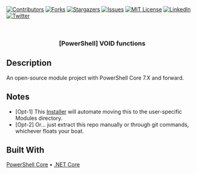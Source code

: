 
[![Contributors][contributors-shield]][contributors-url]
[![Forks][forks-shield]][forks-url]
[![Stargazers][stars-shield]][stars-url]
[![Issues][issues-shield]][issues-url]
[![MIT License][license-shield]][license-url]
[![LinkedIn][linkedin-shield]][linkedin-url]
[![Twitter][twitter-shield]][twitter-url]


<!-- PROJECT LOGO -->
<br />
<p align="center">
  <!--
  <a href="https://github.com/jedington/VOID-functions/">
    <img src="images/logo.png" alt="Logo" width="80" height="80">
  </a>
  -->  

  <h3 align="center">[PowerShell] VOID functions</h3>

## Description
An open-source module project with PowerShell Core 7.X and forward.

## Notes
* [Opt-1] This [Installer](https://github.com/jedington/VOID-functions/blob/master/VOID-functions-installer.ps1) will automate moving this to the user-specific Modules directory.
* [Opt-2] Or... just extract this repo manually or through git commands, whichever floats your boat.

## Built With
[PowerShell Core](https://github.com/PowerShell/PowerShell/) • [.NET Core](https://dotnet.microsoft.com/download)

<!-- MARKDOWN LINKS & IMAGES -->
<!-- https://www.markdownguide.org/basic-syntax/#reference-style-links -->
[contributors-shield]: https://img.shields.io/github/contributors/jedington/VOID-functions.svg?style=for-the-badge
[contributors-url]: https://github.com/jedington/VOID-functions/graphs/contributors
[forks-shield]: https://img.shields.io/github/forks/jedington/VOID-functions.svg?style=for-the-badge
[forks-url]: https://github.com/jedington/VOID-functions/network/members
[stars-shield]: https://img.shields.io/github/stars/jedington/VOID-functions.svg?style=for-the-badge
[stars-url]: https://github.com/jedington/VOID-functions/stargazers
[issues-shield]: https://img.shields.io/github/issues/jedington/VOID-functions.svg?style=for-the-badge
[issues-url]: https://github.com/jedington/VOID-functions/issues
[license-shield]: https://img.shields.io/github/license/jedington/VOID-functions.svg?style=for-the-badge
[license-url]: https://github.com/jedington/VOID-functions/blob/master/LICENSE
[linkedin-shield]: https://img.shields.io/badge/-LinkedIn-black.svg?style=for-the-badge&logo=linkedin&colorB=555
[linkedin-url]: https://www.linkedin.com/in/julian-edington/
[twitter-shield]: https://img.shields.io/twitter/follow/arcanicvoid?style=for-the-badge&logo=twitter&colorB=555
[twitter-url]: https://twitter.com/arcanicvoid
